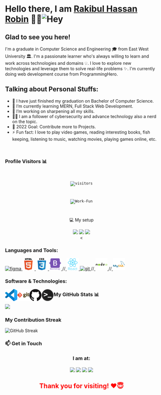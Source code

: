 # Hello there, I am [Rakibul Hassan Robin](https://linktr.ee/robinrakibul) 👨‍💻<img src="https://media.giphy.com/media/hvRJCLFzcasrR4ia7z/giphy.gif" width="25px" alt="Hey"> 

## Glad to see you here! &nbsp;

I'm a graduate in Computer Science and Engineering 🎓 from East West University 🏛. I'm a passionate learner who's always willing to learn and work across technologies and domains 💡. I love to explore new technologies and leverage them to solve real-life problems ✨. I'm currently doing web development course from ProgrammingHero.

## Talking about Personal Stuffs:

- 🔭 I have just finished my graduation on Bachelor of Computer Science.
- 🌱 I’m currently learning MERN, Full Stack Web Development.
- 👯 I’m working on sharpening all my skills.
- 👨‍💻 I am a follower of cybersecurity and advance technology also a nerd on the topic. 
- 🥅 2022 Goal: Contribute more to Projects.
- ⚡ Fun fact: I love to play video games, reading interesting books, fish keeping, listening to music, watching movies, playing games online, etc.

<br>

### Profile Visitors 📊  
<code> <p align="center">  ![visitors](https://profile-counter.glitch.me/robinrakibul/count.svg) </p> </code>
<code> <p align="center"> ![Work-Fun](https://user-images.githubusercontent.com/68294944/146646731-dfe51419-aeaf-448f-858b-b29df0bc379d.gif) </p> </code>
<p align="center">
 💻 My setup <br><br>
  <img src="https://img.shields.io/badge/windows-0078D6?logo=windows&logoColor=white&style=for-the-badge">
  <img src="https://img.shields.io/badge/Intel-Core_i5_6th-0071C5?style=for-the-badge&logo=intel&logoColor=white">
  <img src="https://img.shields.io/badge/RAM-8GB-%230071C5.svg?&style=for-the-badge&logoColor=white" />
  <br>
  <
</p>

### Languages and Tools:
<p align="left"> 
 <a href="https://www.figma.com/" target="_blank"> <img src="https://www.vectorlogo.zone/logos/figma/figma-icon.svg" alt="figma" width="40" height="40"/> </a> 
 <a href="https://www.w3.org/html/" target="_blank"> <img src="https://raw.githubusercontent.com/devicons/devicon/master/icons/html5/html5-original-wordmark.svg" alt="html5" width="40" height="40"/> </a>
 <a href="https://www.w3schools.com/css/" target="_blank"> <img src="https://raw.githubusercontent.com/devicons/devicon/master/icons/css3/css3-original-wordmark.svg" alt="css3" width="40" height="40"/> </a> 
 <a href="https://getbootstrap.com" target="_blank"> <img src="https://raw.githubusercontent.com/devicons/devicon/master/icons/bootstrap/bootstrap-plain-wordmark.svg" alt="bootstrap" width="40" height="40"/> </a> 
 //<a href="https://reactjs.org/" target="_blank"> <img src="https://raw.githubusercontent.com/devicons/devicon/master/icons/react/react-original-wordmark.svg" alt="react" width="40" height="40"/> </a> <a href="https://redux.js.org" target="_blank">
  <a href="https://git-scm.com/" target="_blank"> <img src="https://www.vectorlogo.zone/logos/git-scm/git-scm-icon.svg" alt="git" width="40" height="40"/> </a>  
 //<a href="https://nodejs.org" target="_blank"> <img src="https://raw.githubusercontent.com/devicons/devicon/master/icons/nodejs/nodejs-original-wordmark.svg" alt="nodejs" width="40" height="40"/> </a>
  //<a href="https://www.mysql.com/" target="_blank"> <img src="https://raw.githubusercontent.com/devicons/devicon/master/icons/mysql/mysql-original-wordmark.svg" alt="mysql" width="40" height="40"/> </a> 
</p> 

### Software & Technologies:
<img align="left" alt="Visual Studio Code" width="40px" src="https://raw.githubusercontent.com/github/explore/80688e429a7d4ef2fca1e82350fe8e3517d3494d/topics/visual-studio-code/visual-studio-code.png" />
<img align="left" alt="Git" width="40px" src="https://raw.githubusercontent.com/github/explore/80688e429a7d4ef2fca1e82350fe8e3517d3494d/topics/git/git.png" />
<img align="left" alt="GitHub" width="40px" src="https://raw.githubusercontent.com/github/explore/78df643247d429f6cc873026c0622819ad797942/topics/github/github.png" />
<img align="left" alt="Terminal" width="40px" src="https://raw.githubusercontent.com/github/explore/80688e429a7d4ef2fca1e82350fe8e3517d3494d/topics/terminal/terminal.png" />

### My GitHub Stats 📊 
<img src="https://github-readme-stats.vercel.app/api?username=robinrakibul&show_icons=true&count_private=true&include_all_commits=true&icon_color=D10000&show_owner=true&locale=en" />



###  My Contribution Streak 
![GitHub Streak](https://github-readme-streak-stats.herokuapp.com?user=robinrakibul&theme=blood&fire=FFBA47)

### 📫 Get in Touch
<h3 align="center">
  I am at: <br><br>
  <a href="https://www.facebook.com/robinrakibul"><img src="https://img.shields.io/badge/facebook-%231877F2.svg?&style=for-the-badge&logo=facebook&logoColor=white"></a>
  <a href="https://www.instagram.com/robinrakibul/"><img src="https://img.shields.io/badge/instagram-%23E4405F.svg?&style=for-the-badge&logo=instagram&logoColor=white"></a>
  <a href="https://www.linkedin.com/in/robinrakibul/"><img src="https://img.shields.io/badge/LinkedIn-0077B5?style=for-the-badge&logo=linkedin&logoColor=white"></a>
  <a href="https://www.behance.net/robinrakibul"><img src="https://img.shields.io/badge/Behance-0054F7?style=for-the-badge&logo=behance&logoColor=white"></a>
</h3>
<h2 align="center" style="color:red;"> Thank you for visiting! ❤️😇</h2>

